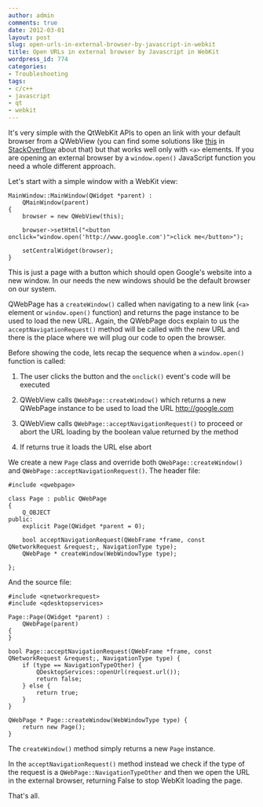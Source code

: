 ```yaml
---
author: admin
comments: true
date: 2012-03-01
layout: post
slug: open-urls-in-external-browser-by-javascript-in-webkit
title: Open URLs in external browser by Javascript in WebKit
wordpress_id: 774
categories:
- Troubleshooting
tags:
- c/c++
- javascript
- qt
- webkit
---
```


It's very simple with the QtWebKit APIs to open an link with your default browser from a QWebView (you can find some solutions like [this](http://stackoverflow.com/questions/6951199/qwebview-doesnt-open-links-in-new-window-and-not-start-external-application-for) in [StackOverflow](http://stackoverflow.com/) about that) but that works well only with `<a>` elements. If you are opening an external browser by a `window.open()` JavaScript function you need a whole different approach.

<!-- more -->



Let's start with a simple window with a WebKit view:



    MainWindow::MainWindow(QWidget *parent) :
    	QMainWindow(parent)
    {
    	browser = new QWebView(this);

    	browser->setHtml("<button onclick="window.open('http://www.google.com')">click me</button>");

    	setCentralWidget(browser);
    }



This is just a page with a button which should open Google's website into a new window. In our needs the new windows should be the default browser on our system.

QWebPage has a `createWindow()` called when navigating to a new link (`<a>` element or `window.open()` function) and returns the page instance to be used to load the new URL. Again, the QWebPage docs explain to us the `acceptNavigationRequest()` method will be called with the new URL and there is the place where we will plug our code to open the browser.

Before showing the code, lets recap the sequence when a `window.open()` function is called:




  1. The user clicks the button and the `onclick()` event's code will be executed


  2. QWebView calls `QWebPage::createWindow()` which returns a new QWebPage instance to be used to load the URL http://google.com


  3. QWebView calls `QWebPage::acceptNavigationRequest()` to proceed or abort the URL loading by the boolean value returned by the method


  4. If returns true it loads the URL else abort


We create a new `Page` class and override both `QWebPage::createWindow()` and `QWebPage::acceptNavigationRequest()`. The header file:



    #include <qwebpage>

    class Page : public QWebPage
    {
    	Q_OBJECT
    public:
    	explicit Page(QWidget *parent = 0);

    	bool acceptNavigationRequest(QWebFrame *frame, const QNetworkRequest &request;, NavigationType type);
    	QWebPage * createWindow(WebWindowType type);

    };



And the source file:



    #include <qnetworkrequest>
    #include <qdesktopservices>

    Page::Page(QWidget *parent) :
    	QWebPage(parent)
    {
    }

    bool Page::acceptNavigationRequest(QWebFrame *frame, const QNetworkRequest &request;, NavigationType type) {
    	if (type == NavigationTypeOther) {
    		QDesktopServices::openUrl(request.url());
    		return false;
    	} else {
    		return true;
    	}
    }

    QWebPage * Page::createWindow(WebWindowType type) {
    	return new Page();
    }



The `createWindow()` method simply returns a new `Page` instance.

In the `acceptNavigationRequest()` method instead we check if the type of the request is a `QWebPage::NavigationTypeOther` and then we open the URL in the external browser, returning False to stop WebKit loading the page.

That's all.
